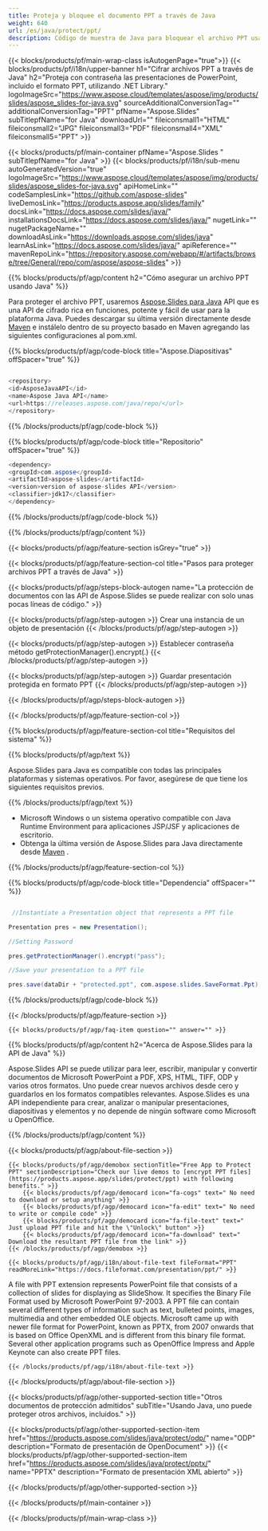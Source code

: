 ```yaml
---
title: Proteja y bloquee el documento PPT a través de Java
weight: 640
url: /es/java/protect/ppt/ 
description: Código de muestra de Java para bloquear el archivo PPT usando una contraseña en Java Runtime Environment para aplicaciones de escritorio y aplicaciones JSP/JSF.
---
```


{{< blocks/products/pf/main-wrap-class isAutogenPage="true">}}
{{< blocks/products/pf/i18n/upper-banner h1="Cifrar archivos PPT a través de Java" h2="Proteja con contraseña las presentaciones de PowerPoint, incluido el formato PPT, utilizando .NET Library." logoImageSrc="https://www.aspose.cloud/templates/aspose/img/products/slides/aspose_slides-for-java.svg" sourceAdditionalConversionTag="" additionalConversionTag="PPT" pfName="Aspose.Slides" subTitlepfName="for Java" downloadUrl="" fileiconsmall1="HTML" fileiconsmall2="JPG" fileiconsmall3="PDF" fileiconsmall4="XML" fileiconsmall5="PPT" >}}

{{< blocks/products/pf/main-container pfName="Aspose.Slides " subTitlepfName="for Java" >}}
{{< blocks/products/pf/i18n/sub-menu autoGeneratedVersion="true" logoImageSrc="https://www.aspose.cloud/templates/aspose/img/products/slides/aspose_slides-for-java.svg" apiHomeLink="" codeSamplesLink="https://github.com/aspose-slides" liveDemosLink="https://products.aspose.app/slides/family" docsLink="https://docs.aspose.com/slides/java/" installationsDocsLink="https://docs.aspose.com/slides/java/" nugetLink="" nugetPackageName="" downloadAsLink="https://downloads.aspose.com/slides/java" learnAsLink="https://docs.aspose.com/slides/java/" apiReference="" mavenRepoLink="https://repository.aspose.com/webapp/#/artifacts/browse/tree/General/repo/com/aspose/aspose-slides" >}}

{{% blocks/products/pf/agp/content h2="Cómo asegurar un archivo PPT usando Java" %}}

 Para proteger el archivo PPT, usaremos
 [Aspose.Slides para Java](https://products.aspose.com/slides/java)
 API que es una API de cifrado rica en funciones, potente y fácil de usar para la plataforma Java. Puedes descargar su última versión directamente desde
 [Maven](https://repository.aspose.com/webapp/#/artifacts/browse/tree/General/repo/com/aspose/aspose-slides)
 e instálelo dentro de su proyecto basado en Maven agregando las siguientes configuraciones al pom.xml.

{{% blocks/products/pf/agp/code-block title="Aspose.Diapositivas" offSpacer="true" %}}

```cs

<repository>
<id>AsposeJavaAPI</id>
<name>Aspose Java API</name>
<url>https://releases.aspose.com/java/repo/</url>
</repository>

```

{{% /blocks/products/pf/agp/code-block %}}

{{% blocks/products/pf/agp/code-block title="Repositorio" offSpacer="true" %}}

```cs
<dependency>
<groupId>com.aspose</groupId>
<artifactId>aspose-slides</artifactId>
<version>version of aspose-slides API</version>
<classifier>jdk17</classifier>
</dependency>

```

{{% /blocks/products/pf/agp/code-block %}}

{{% /blocks/products/pf/agp/content %}}

{{< blocks/products/pf/agp/feature-section isGrey="true" >}}


{{< blocks/products/pf/agp/feature-section-col title="Pasos para proteger archivos PPT a través de Java" >}}

{{< blocks/products/pf/agp/steps-block-autogen name="La protección de documentos con las API de Aspose.Slides se puede realizar con solo unas pocas líneas de código." >}}

{{< blocks/products/pf/agp/step-autogen >}}
Crear una instancia de un objeto de presentación
{{< /blocks/products/pf/agp/step-autogen >}}

{{< blocks/products/pf/agp/step-autogen >}}
Establecer contraseña método getProtectionManager().encrypt(.)
{{< /blocks/products/pf/agp/step-autogen >}}

{{< blocks/products/pf/agp/step-autogen >}}
Guardar presentación protegida en formato PPT
{{< /blocks/products/pf/agp/step-autogen >}}

{{< /blocks/products/pf/agp/steps-block-autogen >}}

{{< /blocks/products/pf/agp/feature-section-col >}}

{{% blocks/products/pf/agp/feature-section-col title="Requisitos del sistema" %}}

{{% blocks/products/pf/agp/text %}}

 Aspose.Slides para Java es compatible con todas las principales plataformas y sistemas operativos. Por favor, asegúrese de que tiene los siguientes requisitos previos.

{{% /blocks/products/pf/agp/text %}}

- Microsoft Windows o un sistema operativo compatible con Java Runtime Environment para aplicaciones JSP/JSF y aplicaciones de escritorio.
- Obtenga la última versión de Aspose.Slides para Java directamente desde
 [Maven](https://repository.aspose.com/webapp/#/artifacts/browse/tree/General/repo/com/aspose/aspose-slides) .

{{% /blocks/products/pf/agp/feature-section-col %}}

{{% blocks/products/pf/agp/code-block title="Dependencia" offSpacer="" %}}

```cs

 //Instantiate a Presentation object that represents a PPT file

Presentation pres = new Presentation();

//Setting Password

pres.getProtectionManager().encrypt("pass");

//Save your presentation to a PPT file

pres.save(dataDir + "protected.ppt", com.aspose.slides.SaveFormat.Ppt);

```

{{% /blocks/products/pf/agp/code-block %}}

{{< /blocks/products/pf/agp/feature-section >}}

    {{< blocks/products/pf/agp/faq-item question="" answer="" >}}
 

<!-- aboutfile Starts -->

{{% blocks/products/pf/agp/content h2="Acerca de Aspose.Slides para la API de Java" %}}

 Aspose.Slides API se puede utilizar para leer, escribir, manipular y convertir documentos de Microsoft PowerPoint a PDF, XPS, HTML, TIFF, ODP y varios otros formatos. Uno puede crear nuevos archivos desde cero y guardarlos en los formatos compatibles relevantes. Aspose.Slides es una API independiente para crear, analizar o manipular presentaciones, diapositivas y elementos y no depende de ningún software como Microsoft u OpenOffice.  



{{% /blocks/products/pf/agp/content %}}

{{< blocks/products/pf/agp/about-file-section >}}

    {{< blocks/products/pf/agp/demobox sectionTitle="Free App to Protect PPT" sectionDescription="Check our live demos to [encrypt PPT files](https://products.aspose.app/slides/protect/ppt) with following benefits." >}}
        {{< blocks/products/pf/agp/democard icon="fa-cogs" text=" No need to download or setup anything" >}}
        {{< blocks/products/pf/agp/democard icon="fa-edit" text=" No need to write or compile code" >}}
        {{< blocks/products/pf/agp/democard icon="fa-file-text" text=" Just upload PPT file and hit the \"Unlock\" button" >}}
        {{< blocks/products/pf/agp/democard icon="fa-download" text=" Download the resultant PPT file from the link" >}}
    {{< /blocks/products/pf/agp/demobox >}}

    {{< blocks/products/pf/agp/i18n/about-file-text fileFormat="PPT" readMoreLink="https://docs.fileformat.com/presentation/ppt/" >}}
A file with PPT extension represents PowerPoint file that consists of a collection of slides for displaying as SlideShow. It specifies the Binary File Format used by Microsoft PowerPoint 97-2003. A PPT file can contain several different types of information such as text, bulleted points, images, multimedia and other embedded OLE objects. Microsoft came up with newer file format for PowerPoint, known as PPTX, from 2007 onwards that is based on Office OpenXML and is different from this binary file format. Several other application programs such as OpenOffice Impress and Apple Keynote can also create PPT files.

    {{< /blocks/products/pf/agp/i18n/about-file-text >}}

{{< /blocks/products/pf/agp/about-file-section >}}

<!-- aboutfile Ends -->

{{< blocks/products/pf/agp/other-supported-section title="Otros documentos de protección admitidos" subTitle="Usando Java, uno puede proteger otros archivos, incluidos." >}}

{{< blocks/products/pf/agp/other-supported-section-item href="https://products.aspose.com/slides/java/protect/odp/" name="ODP" description="Formato de presentación de OpenDocument" >}}
{{< blocks/products/pf/agp/other-supported-section-item href="https://products.aspose.com/slides/java/protect/pptx/" name="PPTX" description="Formato de presentación XML abierto" >}}

{{< /blocks/products/pf/agp/other-supported-section >}}

{{< /blocks/products/pf/main-container >}}
    
{{< /blocks/products/pf/main-wrap-class >}}